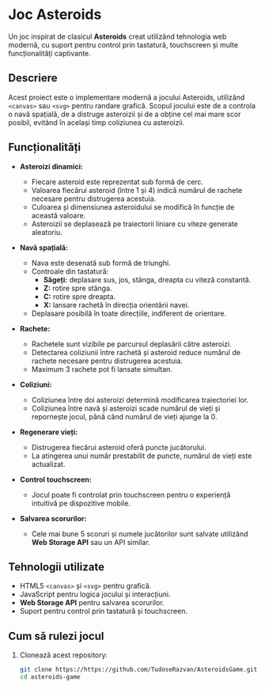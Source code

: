 # Joc Asteroids  

Un joc inspirat de clasicul **Asteroids** creat utilizând tehnologia web modernă, cu suport pentru control prin tastatură, touchscreen și multe funcționalități captivante.  

## Descriere  
Acest proiect este o implementare modernă a jocului Asteroids, utilizând `<canvas>` sau `<svg>` pentru randare grafică. Scopul jocului este de a controla o navă spațială, de a distruge asteroizii și de a obține cel mai mare scor posibil, evitând în același timp coliziunea cu asteroizii.  

## Funcționalități  
- **Asteroizi dinamici:**  
  - Fiecare asteroid este reprezentat sub formă de cerc.  
  - Valoarea fiecărui asteroid (între 1 și 4) indică numărul de rachete necesare pentru distrugerea acestuia.  
  - Culoarea și dimensiunea asteroidului se modifică în funcție de această valoare.  
  - Asteroizii se deplasează pe traiectorii liniare cu viteze generate aleatoriu.  

- **Navă spațială:**  
  - Nava este desenată sub formă de triunghi.  
  - Controale din tastatură:  
    - **Săgeți:** deplasare sus, jos, stânga, dreapta cu viteză constantă.  
    - **Z:** rotire spre stânga.  
    - **C:** rotire spre dreapta.  
    - **X:** lansare rachetă în direcția orientării navei.  
  - Deplasare posibilă în toate direcțiile, indiferent de orientare.  

- **Rachete:**  
  - Rachetele sunt vizibile pe parcursul deplasării către asteroizi.  
  - Detectarea coliziunii între rachetă și asteroid reduce numărul de rachete necesare pentru distrugerea acestuia.  
  - Maximum 3 rachete pot fi lansate simultan.  

- **Coliziuni:**  
  - Coliziunea între doi asteroizi determină modificarea traiectoriei lor.  
  - Coliziunea între navă și asteroizi scade numărul de vieți și repornește jocul, până când numărul de vieți ajunge la 0.  

- **Regenerare vieți:**  
  - Distrugerea fiecărui asteroid oferă puncte jucătorului.  
  - La atingerea unui număr prestabilit de puncte, numărul de vieți este actualizat.  

- **Control touchscreen:**  
  - Jocul poate fi controlat prin touchscreen pentru o experiență intuitivă pe dispozitive mobile.  

- **Salvarea scorurilor:**  
  - Cele mai bune 5 scoruri și numele jucătorilor sunt salvate utilizând **Web Storage API** sau un API similar.  

## Tehnologii utilizate  
- HTML5 `<canvas>` și `<svg>` pentru grafică.  
- JavaScript pentru logica jocului și interacțiuni.  
- **Web Storage API** pentru salvarea scorurilor.  
- Suport pentru control prin tastatură și touchscreen.  

## Cum să rulezi jocul  
1. Clonează acest repository:  
   ```bash
   git clone https://https://github.com/TudoseRazvan/AsteroidsGame.git
   cd asteroids-game
